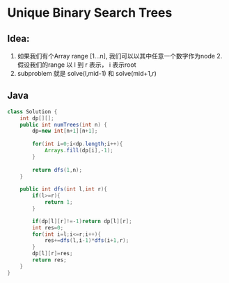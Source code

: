 # Unique Binary Search Trees
## Idea:
1. 如果我们有个Array range [1...n], 我们可以以其中任意一个数字作为node
2.假设我们的range 以 l 到 r 表示， i 表示root
3. subproblem 就是 solve(l,mid-1) 和 solve(mid+1,r)

## Java

```java
class Solution {
    int dp[][];
    public int numTrees(int n) {
        dp=new int[n+1][n+1];
        
        for(int i=0;i<dp.length;i++){
            Arrays.fill(dp[i],-1);
        }
        
        return dfs(1,n);
    }
    
    public int dfs(int l,int r){
        if(l>=r){
            return 1;
        }

        if(dp[l][r]!=-1)return dp[l][r];
        int res=0;
        for(int i=l;i<=r;i++){
            res+=dfs(l,i-1)*dfs(i+1,r);
        }
        dp[l][r]=res;
        return res;
    }
}
```
